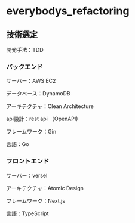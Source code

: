 # everybodys_refactoring

## 技術選定
開発手法：TDD
### バックエンド
サーバー：AWS EC2

データベース：DynamoDB

アーキテクチャ：Clean Architecture

api設計：rest api （OpenAPI)

フレームワーク：Gin

言語：Go

### フロントエンド

サーバー：versel

アーキテクチャ：Atomic Design

フレームワーク：Next.js

言語：TypeScript

